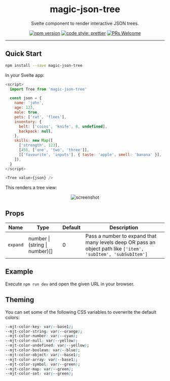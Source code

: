 <div align="center">
  <h1>magic-json-tree</h1>
  <p>Svelte component to render interactive JSON trees.</p>
  <p>
    <a href="https://npmjs.com/package/magic-json-tree"><img src="https://img.shields.io/npm/v/magic-json-tree" alt="npm version" /></a>
    <a href="https://github.com/prettier/prettier"><img src="https://img.shields.io/badge/code_style-prettier-ff69b4.svg" alt="code style: prettier" /></a>
    <a href="http://makeapullrequest.com"><img src="https://img.shields.io/badge/PRs-welcome-brightgreen.svg" alt="PRs Welcome" /></a>
  </p>
  <hr/>
</div>

## Quick Start

```bash
npm install --save magic-json-tree
```

In your Svelte app:

```javascript
<script>
  import Tree from 'magic-json-tree'

  const json = {
    name: 'john',
    age: 123,
    male: true,
    pets: ['rat', 'flees'],
    inventory: {
      belt: ['coins', 'knife', 8, undefined],
      backpack: null,
    },
    skills: new Map([
      ['strength', 123],
      [456, ['one', 'two', 'three']],
      [['favourite', 'inputs'], { taste: 'apple', smell: 'banana' }],
    ]),
  }
</script>

<Tree value={json} />
```

This renders a tree view:

<div align="center">
  <img src="https://user-images.githubusercontent.com/489018/202722774-db620b02-25c0-45eb-a84b-999b63a5c90b.png" alt="screenshot" />
</div>

## Props

| Name     | Type                           | Default | Description                                                                                                   |
| -------- | ------------------------------ | ------- | ------------------------------------------------------------------------------------------------------------- |
| `expand` | number \| (string \| number)[] | 0       | Pass a number to expand that many levels deep OR pass an object path like `['item', 'subItem', 'subSubItem']` |

## Example

Execute `npm run dev` and open the given URL in your browser.

## Theming

You can set some of the following CSS variables to overwrite the default colors:

```css
--mjt-color-key: var(--base1);
--mjt-color-string: var(--orange);
--mjt-color-number: var(--cyan);
--mjt-color-null: var(--yellow);
--mjt-color-undefined: var(--yellow);
--mjt-color-boolean: var(--blue);
--mjt-color-object: var(--base1);
--mjt-color-array: var(--base1);
--mjt-color-symbol: var(--green);
--mjt-color-map: var(--green);
--mjt-color-set: var(--green);
```
